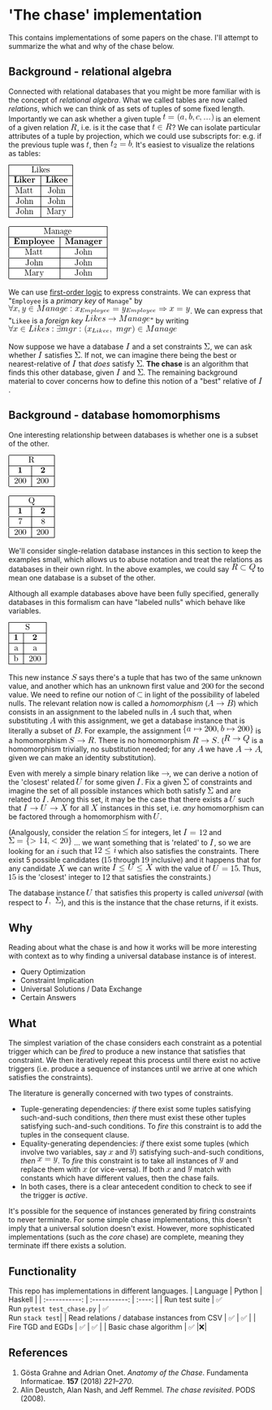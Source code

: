 <!--
    To generate the readme, run:

    docker run -ti --rm -v /Users/ksb/chase:/test/usr maltegruber/readme-tex:1.0.0

    see: https://github.com/MalteGruber/readme-tex

-->

# 'The chase' implementation

This contains implementations of some papers on the chase. I'll attempt to summarize the what and why of the chase below.

## Background - relational algebra

Connected with relational databases that you might be more familiar with is the concept of _relational algebra_. What we called tables are now called _relations_, which we can think of as sets of tuples of some fixed length. Importantly we can ask whether a given tuple ![t=(a,b, c, ...)](doc/teximg/tex_img_0_8S501.png) is an element of a given relation ![R](doc/teximg/tex_img_1_D7VUS.png), i.e. is it the case that ![t \in R](doc/teximg/tex_img_2_JLMQG.png)? We can isolate particular attributes of a tuple by projection, which we could use subscripts for: e.g. if the previous tuple was ![t](doc/teximg/tex_img_3_AA7D2.png), then ![t_2 = b](doc/teximg/tex_img_4_EM5SM.png). It's easiest to visualize the relations as tables:

![\begin{tabular}{ |c|c| } \hline \multicolumn{2}{ |c| }{Likes}   \\ \hline \textbf{Liker}  & \textbf{Likee}\\ \hline Matt            & John          \\ \hline John            & John          \\ \hline John            & Mary          \\ \hline\end{tabular}](doc/teximg/tex_img_5_ZGN52.png)

![\begin{tabular}{ |c|c| } \hline \multicolumn{2}{ |c| }{Manage}   \\ \hline \textbf{Employee}  & \textbf{Manager}\\ \hline Matt            & John          \\ \hline John            & John          \\ \hline Mary            & John          \\ \hline\end{tabular}](doc/teximg/tex_img_6_TIPPI.png)

We can use [first-order logic](https://www.javatpoint.com/first-order-logic-in-artificial-intelligence) to express constraints. We can express that "`Employee` is a _primary key_ of `Manage`" by ![\forall x, y \in Manage: x_{Employee}=y_{Employee} \Rightarrow x=y](doc/teximg/tex_img_7_O79UO.png). We can express that "`Likee` is a _foreign key_ ![Likes \rightarrow Manage](doc/teximg/tex_img_8_ULQT2.png)" by writing ![\forall x \in Likes: \exists mgr: (x_{Likee},\ mgr) \in {Manage}](doc/teximg/tex_img_9_BISSC.png)

Now suppose we have a database ![I](doc/teximg/tex_img_10_7SN1H.png) and a set constraints ![\Sigma](doc/teximg/tex_img_11_OCYJL.png), we can ask whether ![I](doc/teximg/tex_img_12_PVYTJ.png) satisfies ![\Sigma](doc/teximg/tex_img_13_DEDC1.png). If not, we can imagine there being the best or nearest-relative of ![I](doc/teximg/tex_img_14_4ZHX2.png) that _does_ satisfy ![\Sigma](doc/teximg/tex_img_15_V429D.png). **The chase** is an algorithm that finds this other database, given ![I](doc/teximg/tex_img_16_DQPIU.png) and ![\Sigma](doc/teximg/tex_img_17_21F0C.png). The remaining background material to cover concerns how to define this notion of a "best" relative of ![I](doc/teximg/tex_img_18_91FKH.png).

## Background - database homomorphisms

One interesting relationship between databases is whether one is a subset of the other.

![\begin{tabular}{ |c|c| } \hline \multicolumn{2}{ |c| }{R}   \\ \hline \textbf{1}  & \textbf{2}\\ \hline 200            & 200          \\ \hline\end{tabular}](doc/teximg/tex_img_19_IJI39.png)

![\begin{tabular}{ |c|c| } \hline \multicolumn{2}{ |c| }{Q} \\ \hline \textbf{1}  & \textbf{2}  \\ \hline 7              & 8        \\ \hline 200            & 200      \\ \hline\end{tabular}](doc/teximg/tex_img_20_491XF.png)

We'll consider single-relation database instances in this section to keep the examples small, which allows us to abuse notation and treat the relations as databases in their own right. In the above examples, we could say ![R \subset Q](doc/teximg/tex_img_21_SS910.png) to mean one database is a subset of the other.

Although all example databases above have been fully specified, generally databases in this formalism can have "labeled nulls" which behave like variables.

![\begin{tabular}{ |c|c| } \hline \multicolumn{2}{ |c| }{S} \\ \hline \textbf{1}  & \textbf{2}  \\ \hline a            & a        \\ \hline b            & 200      \\ \hline\end{tabular}](doc/teximg/tex_img_22_6O82K.png)

This new instance ![S](doc/teximg/tex_img_23_SNQAQ.png) says there's a tuple that has two of the same unknown value, and another which has an unknown first value and ![200](doc/teximg/tex_img_24_5T585.png) for the second value. We need to refine our notion of ![\subset](doc/teximg/tex_img_25_T41JZ.png) in light of the possibility of labeled nulls. The relevant relation now is called a _homomorphism_ (![A \rightarrow B](doc/teximg/tex_img_26_TVJPV.png)) which consists in an assignment to the labeled nulls in ![A](doc/teximg/tex_img_27_IN9VK.png) such that, when substituting ![A](doc/teximg/tex_img_28_7KVY6.png) with this assignment, we get a database instance that is literally a subset of ![B](doc/teximg/tex_img_29_7C577.png). For example, the assignment ![\{a \mapsto 200, b \mapsto 200\}](doc/teximg/tex_img_30_CSQWB.png) is a homomorphism ![S \rightarrow R](doc/teximg/tex_img_31_MQM4N.png). There is no homomorphism ![R \rightarrow S](doc/teximg/tex_img_32_OS4J2.png). (![R \rightarrow Q](doc/teximg/tex_img_33_YABZM.png) is a homomorphism trivially, no substitution needed; for any ![A](doc/teximg/tex_img_34_QZC4F.png) we have ![A \rightarrow A](doc/teximg/tex_img_35_ES2GY.png), given we can make an identity substitution).

Even with merely a simple binary relation like ![\rightarrow](doc/teximg/tex_img_36_W5H47.png), we can derive a notion of the 'closest' related ![U](doc/teximg/tex_img_37_1IAPP.png) for some given ![I](doc/teximg/tex_img_38_XO72O.png). Fix a given ![\Sigma](doc/teximg/tex_img_39_T15P5.png) of constraints and imagine the set of all possible instances which both satisfy ![\Sigma](doc/teximg/tex_img_40_QIITZ.png) and are related to ![I](doc/teximg/tex_img_41_PZ326.png). Among this set, it may be the case that there exists a ![U](doc/teximg/tex_img_42_X7KQY.png) such that ![I \rightarrow U \rightarrow X](doc/teximg/tex_img_43_L94VR.png) for all ![X](doc/teximg/tex_img_44_P2GD1.png) instances in this set, i.e. _any_ homomorphism can be factored through a homomorphism with ![U](doc/teximg/tex_img_45_TX0YC.png).

(Analgously, consider the relation ![\le](doc/teximg/tex_img_46_JFT3V.png) for integers, let ![I=12](doc/teximg/tex_img_47_3SLOO.png) and ![\Sigma = \{> 14, < 20\}](doc/teximg/tex_img_48_C35MY.png) ... we want something that is 'related' to ![I](doc/teximg/tex_img_49_M3EMN.png), so we are looking for an ![i](doc/teximg/tex_img_50_TFG16.png) such that ![12 \le i](doc/teximg/tex_img_51_KZE3T.png) which also satisfies the constraints. There exist 5 possible candidates (![15](doc/teximg/tex_img_52_EDB2D.png) through ![19](doc/teximg/tex_img_53_BQWHG.png) inclusive) and it happens that for any candidate ![X](doc/teximg/tex_img_54_Q4Z1Y.png) we can write ![I \le U \le X](doc/teximg/tex_img_55_EGU7O.png) with the value of ![U=15](doc/teximg/tex_img_56_IU00V.png). Thus, ![15](doc/teximg/tex_img_57_W6YSF.png) is the 'closest' integer to ![12](doc/teximg/tex_img_58_HJ71E.png) that satisfies the constraints.)

The database instance ![U](doc/teximg/tex_img_59_VRME0.png) that satisfies this property is called _universal_ (with respect to ![I,\  \Sigma](doc/teximg/tex_img_60_QH14H.png)), and this is the instance that the chase returns, if it exists.

## Why

Reading about what the chase is and how it works will be more interesting with context as to why finding a universal database instance is of interest.

- Query Optimization
- Constraint Implication
- Universal Solutions / Data Exchange
- Certain Answers

## What

The simplest variation of the chase considers each constraint as a potential trigger which can be _fired_ to produce a new instance that satisfies that constraint. We then iteratively repeat this process until there exist no active triggers (i.e. produce a sequence of instances until we arrive at one which satisfies the constraints).

The literature is generally concerned with two types of constraints.

- Tuple-generating dependencies: _if_ there exist some tuples satisfying such-and-such conditions, _then_ there must exist these other tuples satisfying such-and-such conditions. To _fire_ this constraint is to add the tuples in the consequent clause.
- Equality-generating dependencies: _if_ there exist some tuples (which involve two variables, say ![x](doc/teximg/tex_img_61_H1NGL.png) and ![y](doc/teximg/tex_img_62_3ESJU.png)) satisfying such-and-such conditions, _then_ ![x=y](doc/teximg/tex_img_63_ZP5DX.png). To _fire_ this constraint is to take all instances of ![y](doc/teximg/tex_img_64_W8B12.png) and replace them with ![x](doc/teximg/tex_img_65_HA3BO.png) (or vice-versa). If both ![x](doc/teximg/tex_img_66_Q366X.png) and ![y](doc/teximg/tex_img_67_E3YMB.png) match with constants which have different values, then the chase fails.
- In both cases, there is a clear antecedent condition to check to see if the trigger is _active_.

It's possible for the sequence of instances generated by firing constraints to never terminate. For some simple chase implementations, this doesn't imply that a universal solution doesn't exist. However, more sophisticated implementations (such as the _core_ chase) are complete, meaning they terminate iff there exists a solution.

## Functionality

This repo has implementations in different languages.
| Language | Python | Haskell |
| :-----------: | :-----------: | :----: |
| Run test suite | ✅<br> Run `pytest test_chase.py` | ✅ <br> Run `stack test`|
| Read relations / database instances from CSV | ✅ | ✅ |
| Fire TGD and EGDs | ✅ | ✅ |
| Basic chase algorithm | ✅ |❌|

## References

1. Gösta Grahne and Adrian Onet. _Anatomy of the Chase_. Fundamenta Informaticae. **157** (2018) _221–270_.
2. Alin Deustch, Alan Nash, and Jeff Remmel. _The chase revisited_. PODS (2008).
